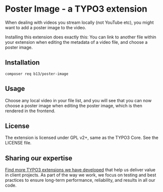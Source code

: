 # Poster Image - a TYPO3 extension

When dealing with videos you stream locally (not YouTube etc), you might
want to add a poster image to the video.

Installing this extension does exactly this: You can link to another file
within your extension when editing the metadata of a video file, and choose
a poster image.

## Installation

    composer req b13/poster-image

## Usage

Choose any local video in your file list, and you will see that you can
now choose a poster image when editing the poster image,
which is then rendered in the frontend.

## License

The extension is licensed under GPL v2+, same as the TYPO3 Core. See the LICENSE file.


## Sharing our expertise

[Find more TYPO3 extensions we have developed](https://b13.com/useful-typo3-extensions-from-b13-to-you) that help
us deliver value in client projects. As part of the way we work, we focus on testing and best practices to ensure
long-term performance, reliability, and results in all our code.

